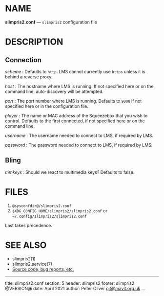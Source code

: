 # NAME

**slimpris2.conf** — `slimpris2` configuration file

# DESCRIPTION

## Connection

*scheme*
: Defaults to `http`.  LMS cannot currently use `https` unless it is behind a reverse proxy.

*host*
: The hostname where LMS is running.  If not specified here or on the command line, auto-discovery will be attempted.

*port*
: The port number where LMS is running.  Defaults to `9000` if not specified here or in the configuration file.

*player*
: The name or MAC address of the Squeezebox that you wish to control.  Defaults to the first connected, if not specified here or on the command line.

*username*
: The username needed to connect to LMS, if required by LMS.

*password*
: The password needed to connect to LMS, if required by LMS.

## Bling

*mmkeys*
: Should we react to multimedia keys?  Defaults to false.

# FILES

1. `@sysconfdir@/slimpris2.conf`
1. `$XDG_CONFIG_HOME/slimpris2/slimpris2.conf` or `~/.config/slimpris2/slimpris2.conf`

Last takes precedence.

# SEE ALSO

- slimpris2(1)
- slimpris2.service(7)
- [Source code, bug reports, etc.](https://github.com/mavit/slimpris2)

---
title: slimpris2.conf
section: 5
header: slimpris2
footer: slimpris2 @VERSION@
date: April 2021
author: Peter Oliver <git@mavit.org.uk>
...
